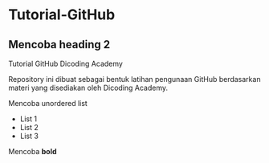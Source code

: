 # Tutorial-GitHub
## Mencoba heading 2
Tutorial GitHub Dicoding Academy

Repository ini dibuat sebagai bentuk latihan pengunaan GitHub berdasarkan materi yang disediakan oleh Dicoding Academy.

Mencoba unordered list
- List 1
- List 2
- List 3

Mencoba **bold**
